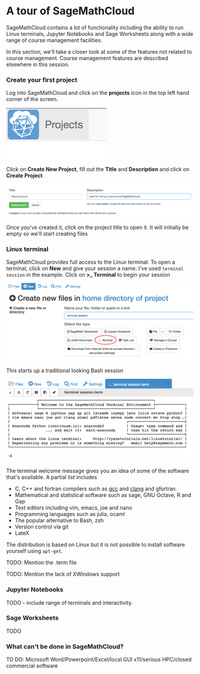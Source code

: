 # A tour of SageMathCloud

SageMathCloud contains a lot of functionality including the ability to run Linux terminals, Jupyter Notebooks and Sage Worksheets along with a wide range of course management facilities. 

In this section, we'll take a closer look at some of the features not related to course management. Course management features are described elsewhere in this session.

### Create your first project

Log into SageMathCloud and click on the **projects** icon in the top left hand corner of the screen.

![Projects icon](../creating_a_course/assets/projects.png)

Click on **Create New Project**, fill out the **Title** and **Description** and click on **Create Project**

![Create Project](./assets/project_playing.png)

Once you've created it, click on the project title to open it. It will initially be empty so we'll start creating files

### Linux terminal

SageMathCloud provides full access to the Linux terminal. To open a terminal, click on **New** and give your session a name. I've used `terminal session` in the example. Click on **>_ Terminal** to begin your session

![Create Terminal](./assets/open_terminal.png)

This starts up a traditional looking Bash session

![Running Terminal](./assets/terminal.png)

The terminal welcome message gives you an idea of some of the software that's available. A partial list includes

* C, C++ and fortran compilers such as [gcc](https://gcc.gnu.org/) and [clang](http://clang.llvm.org/) and gfortran.
* Mathematical and statistical software such as sage, GNU Octave, R and Gap
* Text editors including vim, emacs, joe and nano
* Programming languages such as julia, ocaml
* The popular alternative to Bash, zsh
* Version control via git
* LateX

The distribution is based on Linux but it is not possible to install software yourself using `apt-get`.

TODO: Mention the .term file

TODO: Mention the lack of XWindows support

### Jupyter Notebooks

TODO - include range of terminals and interactivity.

### Sage Worksheets

TODO

### What can't be done in SageMathCloud?

TO DO: Microsoft Word/Powerpoint/Excel/local GUI x11/serious HPC/closed commercial software


 
